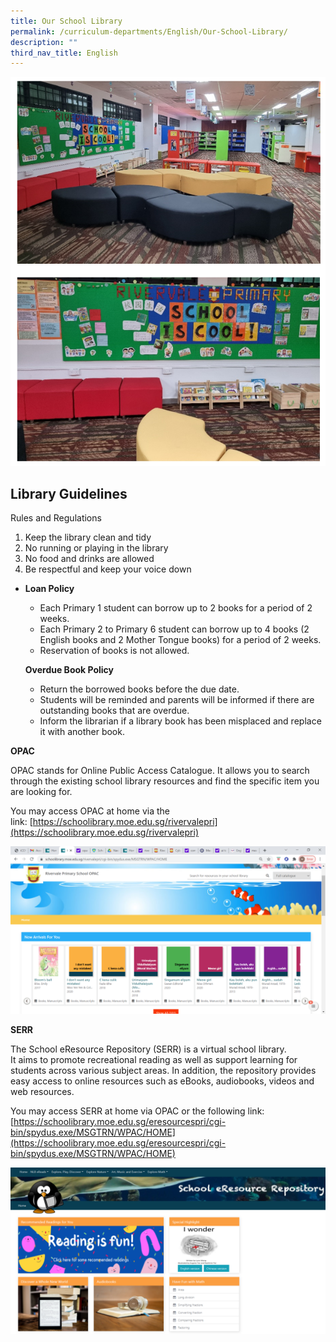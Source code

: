```yaml
---
title: Our School Library
permalink: /curriculum-departments/English/Our-School-Library/
description: ""
third_nav_title: English
---
```

![](/images/Curriculum/English/photo6183895678468600403.jpg)

Library Guidelines
------------------

Rules and Regulations  
  

1.  Keep the library clean and tidy
2.  No running or playing in the library
3.  No food and drinks are allowed
4.  Be respectful and keep your voice down

  

*   **Loan Policy**
    
    *   Each Primary 1 student can borrow up to 2 books for a period of 2 weeks.
    *   Each Primary 2 to Primary 6 student can borrow up to 4 books (2 English books and 2 Mother Tongue books) for a period of 2 weeks.
    *   Reservation of books is not allowed.
    
      
    
    **Overdue Book Policy**
    
    *   Return the borrowed books before the due date.
    *   Students will be reminded and parents will be informed if there are outstanding books that are overdue.
    *   Inform the librarian if a library book has been misplaced and replace it with another book.  
    
    [](https://schoolibrary.moe.edu.sg/eresourcespri/cgi-bin/spydus.exe/MSGTRN/WPAC/HOME)
    

**OPAC**

OPAC stands for Online Public Access Catalogue. It allows you to search through the existing school library resources and find the specific item you are looking for.

You may access OPAC at home via the link: [https://schoolibrary.moe.edu.sg/rivervalepri](https://schoolibrary.moe.edu.sg/rivervalepri)

![](/images/Curriculum/English/photo6183895678468600402.jpg)


  

**SERR**

The School eResource Repository (SERR) is a virtual school library.  
It aims to promote recreational reading as well as support learning for students across various subject areas. In addition, the repository provides easy access to online resources such as eBooks, audiobooks, videos and web resources.

[](https://schoolibrary.moe.edu.sg/eresourcespri/cgi-bin/spydus.exe/MSGTRN/WPAC/HOME)

You may access SERR at home via OPAC or the following link:  
[https://schoolibrary.moe.edu.sg/eresourcespri/cgi-bin/spydus.exe/MSGTRN/WPAC/HOME](https://schoolibrary.moe.edu.sg/eresourcespri/cgi-bin/spydus.exe/MSGTRN/WPAC/HOME)

  

![](/images/Curriculum/English/photo6183895678468600401.jpg)
